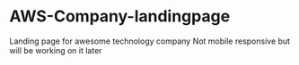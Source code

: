 # AWS-Company-landingpage
Landing page for awesome technology company 
Not mobile responsive but will be working on it later 
